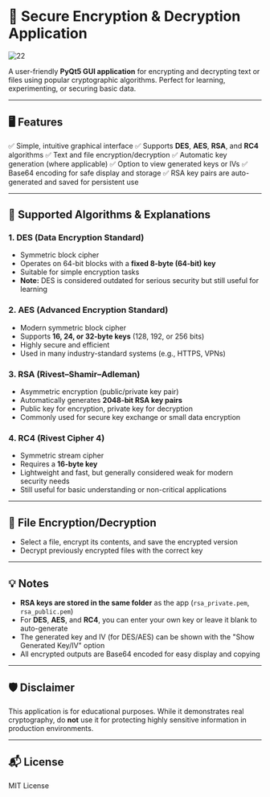 # 🔐 Secure Encryption & Decryption Application

![22](https://github.com/user-attachments/assets/70b1ec54-4221-4973-8aa3-a407444f34a9)



A user-friendly **PyQt5 GUI application** for encrypting and decrypting text or files using popular cryptographic algorithms. Perfect for learning, experimenting, or securing basic data.

---

## 🖥️ Features

✅ Simple, intuitive graphical interface
✅ Supports **DES**, **AES**, **RSA**, and **RC4** algorithms
✅ Text and file encryption/decryption
✅ Automatic key generation (where applicable)
✅ Option to view generated keys or IVs
✅ Base64 encoding for safe display and storage
✅ RSA key pairs are auto-generated and saved for persistent use

---


## 🔑 Supported Algorithms & Explanations

### 1. **DES (Data Encryption Standard)**

* Symmetric block cipher
* Operates on 64-bit blocks with a **fixed 8-byte (64-bit) key**
* Suitable for simple encryption tasks
* **Note:** DES is considered outdated for serious security but still useful for learning

### 2. **AES (Advanced Encryption Standard)**

* Modern symmetric block cipher
* Supports **16, 24, or 32-byte keys** (128, 192, or 256 bits)
* Highly secure and efficient
* Used in many industry-standard systems (e.g., HTTPS, VPNs)

### 3. **RSA (Rivest–Shamir–Adleman)**

* Asymmetric encryption (public/private key pair)
* Automatically generates **2048-bit RSA key pairs**
* Public key for encryption, private key for decryption
* Commonly used for secure key exchange or small data encryption

### 4. **RC4 (Rivest Cipher 4)**

* Symmetric stream cipher
* Requires a **16-byte key**
* Lightweight and fast, but generally considered weak for modern security needs
* Still useful for basic understanding or non-critical applications

---

## 📂 File Encryption/Decryption

* Select a file, encrypt its contents, and save the encrypted version
* Decrypt previously encrypted files with the correct key

---

## 💡 Notes

* **RSA keys are stored in the same folder** as the app (`rsa_private.pem`, `rsa_public.pem`)
* For **DES**, **AES**, and **RC4**, you can enter your own key or leave it blank to auto-generate
* The generated key and IV (for DES/AES) can be shown with the "Show Generated Key/IV" option
* All encrypted outputs are Base64 encoded for easy display and copying

---

## 🛡️ Disclaimer

This application is for educational purposes. While it demonstrates real cryptography, do **not** use it for protecting highly sensitive information in production environments.

---

## 📬 License

MIT License
